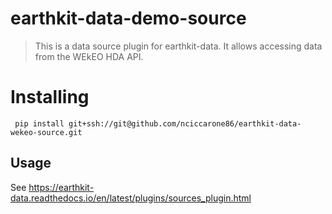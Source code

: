 # earthkit-data-demo-source

> This is a data source plugin for earthkit-data. It allows accessing data from the WEkEO HDA API.

# Installing

``` pip install git+ssh://git@github.com/nciccarone86/earthkit-data-wekeo-source.git```

## Usage

See https://earthkit-data.readthedocs.io/en/latest/plugins/sources_plugin.html  